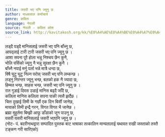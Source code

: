 ```yaml
---
title: जसरी भए पनि ज्यूनु छ
author: माधवलाल कर्माचार्य
genre: कविता
language: नेपाली
source: नेपाली - कविता कोश
source_link: http://kavitakosh.org/kk/%E0%A4%AE%E0%A4%BE%E0%A4%A7%E0%A4%B5%E0%A4%B2%E0%A4%BE%E0%A4%B2_%E0%A4%95%E0%A4%B0%E0%A5%8D%E0%A4%AE%E0%A4%BE%E0%A4%9A%E0%A4%BE%E0%A4%B0%E0%A5%8D%E0%A4%AF
---
```


लड्दै पड्दै मानिसलाई जसरी भए पनि बाँच्नु छ,  
आपद्लाई टारी टारी जसरी भए पनि ज्यूनु छ ।  
आशा सपना पूरै होला भन्नु निश्चय छैन कुनै,  
भोलि पर्सिको ज्यूनु नै भन्नु सुरक्षा छैन कुनै ।  
बाँच्नै नपाई मर्नु पर्ला भन्ने मात्रै धन्दा छ,  
विषै घुटु घुटु निल्न परोस् जसरी भए पनि लम्कन्छ ।  
लड्नु निरन्तर ज्यूनु भन्छ, बलको हक नै ज्यादा छ,  
हिम्मत भन्छ, साहस भन्छ, जसरी भए पनि ज्यूनु छ ।  
रात गुडाई दिवस उडाई मानिस बढ्दै जाँदै छ,  
कलिला मानिस कलिला सपना पाकी त्यसै झर्दैछ ।  
चित्त दुखाई तिमी के गर्छौ एक दिन बिर्सी जानेछ,  
मायाको तिमी इन्द्रै गरन, विगत विगत भै जानेछ ।  
ब्रह्मा मुहुर्तमा बिम्झी आफू डाँडाको जून पाउनु छ,  
यसरी यसरी मानिसलाई जसरी भएपनि ज्यूनु छ ।  
(नोट- पं. बदरीनाथद्वारा सम्पादित पुस्तक बाट भाषाका तत्कालिन मान्यतालाई यथावत राखी जस्ताको तस्तै टङ्कण गरी सारिएको)
